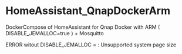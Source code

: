 # HomeAssistant_QnapDockerArm
DockerCompose of HomeAssistant for Qnap Docker with ARM ( DISABLE_JEMALLOC=true ) + Mosquitto

ERROR witout DISABLE_JEMALLOC = <jemalloc>: Unsupported system page size  
